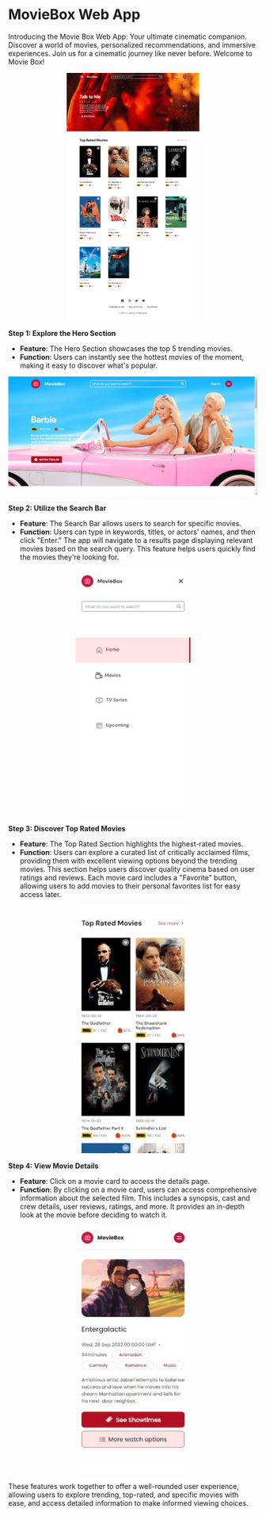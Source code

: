 # MovieBox Web App

Introducing the Movie Box Web App: Your ultimate cinematic companion. Discover a world of movies, personalized recommendations, and immersive experiences. Join us for a cinematic journey like never before. Welcome to Movie Box!

<p align="center">
<img src="https://github.com/thelouisgram/movie-discovery-app/blob/main/src/assets/MovieBox%20(5).png" height="500px" />
</p>

**Step 1: Explore the Hero Section**
- **Feature**: The Hero Section showcases the top 5 trending movies.
- **Function**: Users can instantly see the hottest movies of the moment, making it easy to discover what's popular.
  
<img src="https://github.com/thelouisgram/movie-discovery-app/blob/main/src/assets/MovieBox%20(4).png" />

**Step 2: Utilize the Search Bar**
- **Feature**: The Search Bar allows users to search for specific movies.
- **Function**: Users can type in keywords, titles, or actors' names, and then click "Enter." The app will navigate to a results page displaying relevant movies based on the search query. This feature helps users quickly find the movies they're looking for.

<p align="center">
<img src="https://github.com/thelouisgram/movie-discovery-app/blob/main/src/assets/MovieBox%20(2).png" height="500px" />
</p>

**Step 3: Discover Top Rated Movies**
- **Feature**: The Top Rated Section highlights the highest-rated movies.
- **Function**: Users can explore a curated list of critically acclaimed films, providing them with excellent viewing options beyond the trending movies. This section helps users discover quality cinema based on user ratings and reviews. Each movie card includes a "Favorite" button, allowing users to add movies to their personal favorites list for easy access later.

<p align="center">
<img src="https://github.com/thelouisgram/movie-discovery-app/blob/main/src/assets/MovieBox%20(3).png" height="500px" />
</p>

**Step 4: View Movie Details**
- **Feature**: Click on a movie card to access the details page.
- **Function**: By clicking on a movie card, users can access comprehensive information about the selected film. This includes a synopsis, cast and crew details, user reviews, ratings, and more. It provides an in-depth look at the movie before deciding to watch it.

 <p align="center">
<img src="https://github.com/thelouisgram/movie-discovery-app/blob/main/src/assets/MovieBox%20(1).png" height="500px" />
</p>

These features work together to offer a well-rounded user experience, allowing users to explore trending, top-rated, and specific movies with ease, and access detailed information to make informed viewing choices.


